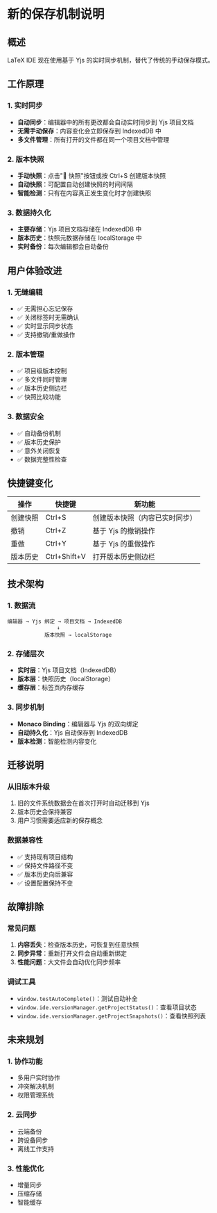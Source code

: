 # 新的保存机制说明

## 概述

LaTeX IDE 现在使用基于 Yjs 的实时同步机制，替代了传统的手动保存模式。

## 工作原理

### 1. 实时同步
- **自动同步**：编辑器中的所有更改都会自动实时同步到 Yjs 项目文档
- **无需手动保存**：内容变化会立即保存到 IndexedDB 中
- **多文件管理**：所有打开的文件都在同一个项目文档中管理

### 2. 版本快照
- **手动快照**：点击"💾 快照"按钮或按 Ctrl+S 创建版本快照
- **自动快照**：可配置自动创建快照的时间间隔
- **智能检测**：只有在内容真正发生变化时才创建快照

### 3. 数据持久化
- **主要存储**：Yjs 项目文档存储在 IndexedDB 中
- **版本历史**：快照元数据存储在 localStorage 中
- **实时备份**：每次编辑都会自动备份

## 用户体验改进

### 1. 无缝编辑
- ✅ 无需担心忘记保存
- ✅ 关闭标签时无需确认
- ✅ 实时显示同步状态
- ✅ 支持撤销/重做操作

### 2. 版本管理
- ✅ 项目级版本控制
- ✅ 多文件同时管理
- ✅ 版本历史侧边栏
- ✅ 快照比较功能

### 3. 数据安全
- ✅ 自动备份机制
- ✅ 版本历史保护
- ✅ 意外关闭恢复
- ✅ 数据完整性检查

## 快捷键变化

| 操作 | 快捷键 | 新功能 |
|------|--------|--------|
| 创建快照 | Ctrl+S | 创建版本快照（内容已实时同步） |
| 撤销 | Ctrl+Z | 基于 Yjs 的撤销操作 |
| 重做 | Ctrl+Y | 基于 Yjs 的重做操作 |
| 版本历史 | Ctrl+Shift+V | 打开版本历史侧边栏 |

## 技术架构

### 1. 数据流
```
编辑器 → Yjs 绑定 → 项目文档 → IndexedDB
                ↓
            版本快照 → localStorage
```

### 2. 存储层次
- **实时层**：Yjs 项目文档（IndexedDB）
- **版本层**：快照历史（localStorage）
- **缓存层**：标签页内存缓存

### 3. 同步机制
- **Monaco Binding**：编辑器与 Yjs 的双向绑定
- **自动持久化**：Yjs 自动保存到 IndexedDB
- **版本检测**：智能检测内容变化

## 迁移说明

### 从旧版本升级
1. 旧的文件系统数据会在首次打开时自动迁移到 Yjs
2. 版本历史会保持兼容
3. 用户习惯需要适应新的保存概念

### 数据兼容性
- ✅ 支持现有项目结构
- ✅ 保持文件路径不变
- ✅ 版本历史向后兼容
- ✅ 设置配置保持不变

## 故障排除

### 常见问题
1. **内容丢失**：检查版本历史，可恢复到任意快照
2. **同步异常**：重新打开文件会自动重新绑定
3. **性能问题**：大文件会自动优化同步频率

### 调试工具
- `window.testAutoComplete()`：测试自动补全
- `window.ide.versionManager.getProjectStatus()`：查看项目状态
- `window.ide.versionManager.getProjectSnapshots()`：查看快照列表

## 未来规划

### 1. 协作功能
- 多用户实时协作
- 冲突解决机制
- 权限管理系统

### 2. 云同步
- 云端备份
- 跨设备同步
- 离线工作支持

### 3. 性能优化
- 增量同步
- 压缩存储
- 智能缓存 
